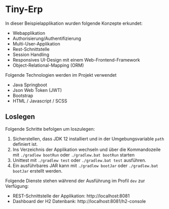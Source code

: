 # Tiny-Erp
In dieser Beispielapplikation wurden folgende Konzepte erkundet:
- Webapplikation
- Authorisierung/Authentifizierung
- Multi-User-Applikation
- Rest-Schnittstelle
- Session Handling
- Responsives UI-Design mit einem Web-Frontend-Framework
- Object-Relational-Mapping (ORM)

Folgende Technologien werden im Projekt verwendet
- Java Springboot
- Json Web Token (JWT)
- Bootstrap
- HTML / Javascript / SCSS

## Loslegen
Folgende Schritte befolgen um loszulegen:
1. Sicherstellen, dass JDK 12 installiert und in der Umgebungsvariable `path` definiert ist.
1. Ins Verzeichnis der Applikation wechseln und über die Kommandozeile mit `./gradlew bootRun` oder `./gradlew.bat bootRun` starten
1. Unittest mit `./gradlew test` oder `./gradlew.bat test` ausführen.
1. Ein ausführbares JAR kann mit `./gradlew bootJar` oder `./gradlew.bat bootJar` erstellt werden.

Folgende Dienste stehen während der Ausführung im Profil `dev` zur Verfügung:
- REST-Schnittstelle der Applikation: http://localhost:8081
- Dashboard der H2 Datenbank: http://localhost:8081/h2-console
